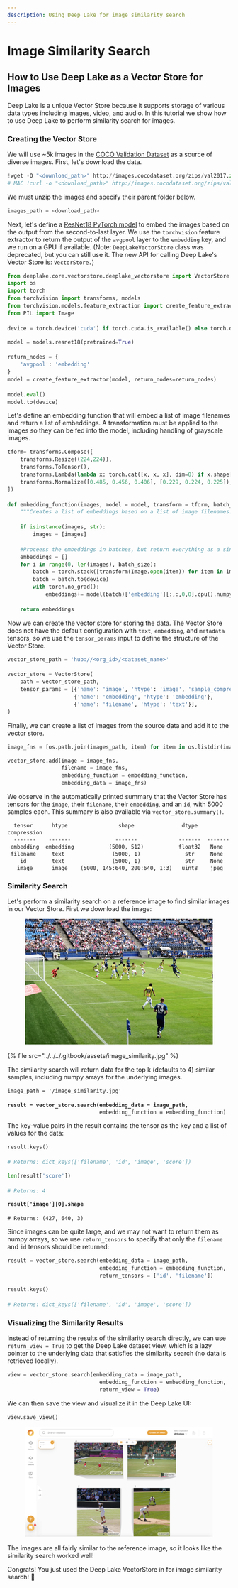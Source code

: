```yaml
---
description: Using Deep Lake for image similarity search
---
```


# Image Similarity Search

## How to Use Deep Lake as a Vector Store for Images

Deep Lake is a unique Vector Store because it supports storage of various data types including images, video, and audio. In this tutorial we show how to use Deep Lake to perform similarity search for images.&#x20;

### Creating the Vector Store

We will use \~5k images in the [COCO Validation Dataset](https://cocodataset.org/#home) as a source of diverse images. First, let's download the data.

```python
!wget -O "<download_path>" http://images.cocodataset.org/zips/val2017.zip
# MAC !curl -o "<download_path>" http://images.cocodataset.org/zips/val2017.zip
```

We must unzip the images and specify their parent folder below.

```python
images_path = <download_path>
```

Next, let's define a [ResNet18 PyTorch model](https://pytorch.org/vision/main/models/resnet.html) to embed the images based on the output from the second-to-last layer. We use the `torchvision` feature extractor to return the output of the `avgpool` layer to the `embedding` key, and we run on a GPU if available. (Note: `DeepLakeVectorStore` class was deprecated, but you can still use it. The new API for calling Deep Lake's Vector Store is: `VectorStore.`)

```python
from deeplake.core.vectorstore.deeplake_vectorstore import VectorStore
import os
import torch
from torchvision import transforms, models
from torchvision.models.feature_extraction import create_feature_extractor
from PIL import Image

device = torch.device('cuda') if torch.cuda.is_available() else torch.device('cpu')
```

```python
model = models.resnet18(pretrained=True)

return_nodes = {
    'avgpool': 'embedding'
}
model = create_feature_extractor(model, return_nodes=return_nodes)

model.eval()
model.to(device)
```

Let's define an embedding function that will embed a list of image filenames and return a list of embeddings. A transformation must be applied to the images so they can be fed into the model, including handling of grayscale images.

```python
tform= transforms.Compose([
    transforms.Resize((224,224)), 
    transforms.ToTensor(),
    transforms.Lambda(lambda x: torch.cat([x, x, x], dim=0) if x.shape[0] == 1 else x),
    transforms.Normalize([0.485, 0.456, 0.406], [0.229, 0.224, 0.225]),
])

def embedding_function(images, model = model, transform = tform, batch_size = 4):
    """Creates a list of embeddings based on a list of image filenames. Images are processed in batches."""

    if isinstance(images, str):
        images = [images]

    #Proceess the embeddings in batches, but return everything as a single list
    embeddings = []
    for i in range(0, len(images), batch_size):
        batch = torch.stack([transform(Image.open(item)) for item in images[i:i+batch_size]])
        batch = batch.to(device)
        with torch.no_grad():
            embeddings+= model(batch)['embedding'][:,:,0,0].cpu().numpy().tolist()

    return embeddings
```

Now we can create the vector store for storing the data. The Vector Store does not have the default configuration with `text`, `embedding`, and `metadata` tensors, so we use the `tensor_params` input to define the structure of the Vector Store.&#x20;

```python
vector_store_path = 'hub://<org_id>/<dataset_name>'

vector_store = VectorStore(
    path = vector_store_path,
    tensor_params = [{'name': 'image', 'htype': 'image', 'sample_compression': 'jpg'}, 
                     {'name': 'embedding', 'htype': 'embedding'}, 
                     {'name': 'filename', 'htype': 'text'}],
)
```

Finally, we can create a list of images from the source data and add it to the vector store.&#x20;

```python
image_fns = [os.path.join(images_path, item) for item in os.listdir(images_path) if os.path.splitext(item)[-1]=='.jpg']
```

```python
vector_store.add(image = image_fns,
                 filename = image_fns,
                 embedding_function = embedding_function, 
                 embedding_data = image_fns)
```

We observe in the automatically printed summary that the Vector Store has tensors for the `image`, their `filename`, their `embedding`, and an `id`, with 5000 samples each. This summary is also available via `vector_store.summary()`.

```
  tensor      htype                shape               dtype  compression
  -------    -------              -------             -------  ------- 
 embedding  embedding           (5000, 512)           float32   None   
 filename     text               (5000, 1)              str     None   
    id        text               (5000, 1)              str     None   
   image      image    (5000, 145:640, 200:640, 1:3)   uint8    jpeg   
```

### Similarity Search

Let's perform a similarity search on a reference image to find similar images in our Vector Store. First we download the image:

<figure><img src="../../../.gitbook/assets/image_similarity.jpg" alt=""><figcaption></figcaption></figure>

{% file src="../../../.gitbook/assets/image_similarity.jpg" %}

The similarity search will return data for the top k (defaults to 4) similar samples, including numpy arrays for the underlying images.

<pre class="language-python"><code class="lang-python">image_path = '/image_similarity.jpg'
<strong>
</strong><strong>result = vector_store.search(embedding_data = image_path, 
</strong>                             embedding_function = embedding_function)
</code></pre>

The key-value pairs in the result contains the tensor as the key and a list of values for the data:

```python
result.keys() 

# Returns: dict_keys(['filename', 'id', 'image', 'score'])
```

```python
len(result['score']) 

# Returns: 4
```

<pre class="language-python"><code class="lang-python"><strong>result['image'][0].shape
</strong><strong>
</strong># Returns: (427, 640, 3)
</code></pre>

Since images can be quite large, and we may not want to return them as numpy arrays, so we use `return_tensors` to specify that only the `filename` and `id` tensors should be returned:

```python
result = vector_store.search(embedding_data = image_path, 
                             embedding_function = embedding_function,
                             return_tensors = ['id', 'filename'])
```

```python
result.keys() 

# Returns: dict_keys(['filename', 'id', 'image', 'score'])
```

### Visualizing the Similarity Results

Instead of returning the results of the similarity search directly, we can use `return_view = True` to get the Deep Lake dataset view, which is a lazy pointer to the underlying data that satisfies the similarity search (no data is retrieved locally).

```python
view = vector_store.search(embedding_data = image_path, 
                             embedding_function = embedding_function, 
                             return_view = True)
```

We can then save the view and visualize it in the Deep Lake UI:

```python
view.save_view()
```

<figure><img src="../../../.gitbook/assets/image_similarity_result.png" alt=""><figcaption></figcaption></figure>

The images are all fairly similar to the reference image, so it looks like the similarity search worked well!

Congrats! You just used the Deep Lake VectorStore in for image similarity search! 🎉
